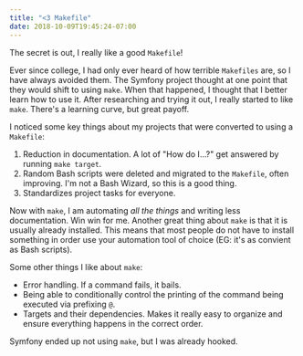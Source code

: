 ```yaml
---
title: "<3 Makefile"
date: 2018-10-09T19:45:24-07:00
---
```


The secret is out, I really like a good `Makefile`!

<!--more-->

Ever since college, I had only ever heard of how terrible `Makefiles` are, so
I have always avoided them.  The Symfony project thought at one point that
they would shift to using `make`.  When that happened, I thought that
I better learn how to use it.  After researching and trying it out, 
I really started to like `make`.  There's a learning curve, but great payoff.

I noticed some key things about my projects that were converted to using a
`Makefile`:

1. Reduction in documentation.  A lot of "How do I...?" get answered by
   running `make target`.
2. Random Bash scripts were deleted and migrated to the `Makefile`, often
   improving.  I'm not a Bash Wizard, so this is a good thing.
3. Standardizes project tasks for everyone.

Now with `make`, I am automating _all the things_ and writing less documentation.
Win win for me.  Another great thing about `make` is that it is usually already
installed. This means that most people do not have to install something in order
use your automation tool of choice (EG: it's as convient as Bash scripts).

Some other things I like about `make`:

* Error handling.  If a command fails, it bails.
* Being able to conditionally control the printing of the command being
  executed via prefixing `@`.
* Targets and their dependencies.  Makes it really easy to organize and
  ensure everything happens in the correct order.

Symfony ended up not using `make`, but I was already hooked.